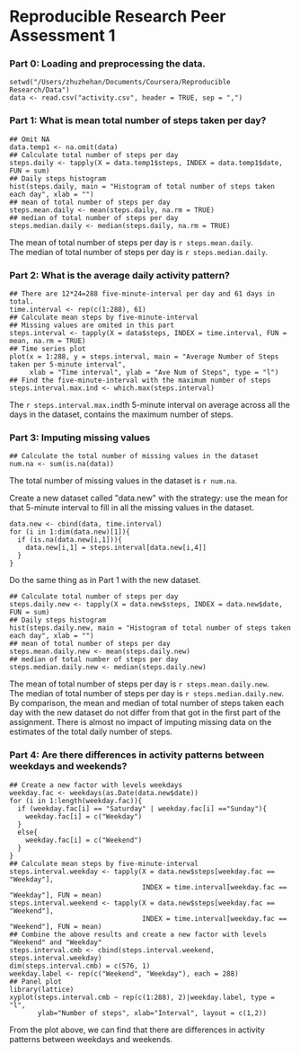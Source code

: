 Reproducible Research
Peer Assessment 1
=======================================

### Part 0: Loading and preprocessing the data.
```{r}
setwd("/Users/zhuzhehan/Documents/Coursera/Reproducible Research/Data")
data <- read.csv("activity.csv", header = TRUE, sep = ",")
```

### Part 1: What is mean total number of steps taken per day?
```{r}
## Omit NA
data.temp1 <- na.omit(data)
## Calculate total number of steps per day
steps.daily <- tapply(X = data.temp1$steps, INDEX = data.temp1$date, FUN = sum)
## Daily steps histogram
hist(steps.daily, main = "Histogram of total number of steps taken each day", xlab = "")
## mean of total number of steps per day
steps.mean.daily <- mean(steps.daily, na.rm = TRUE)
## median of total number of steps per day
steps.median.daily <- median(steps.daily, na.rm = TRUE)
```

The mean of total number of steps per day is `r steps.mean.daily`.  
The median of total number of steps per day is `r steps.median.daily`. 

### Part 2: What is the average daily activity pattern?
```{r}
## There are 12*24=288 five-minute-interval per day and 61 days in total.
time.interval <- rep(c(1:288), 61)
## Calculate mean steps by five-minute-interval
## Missing values are omited in this part
steps.interval <- tapply(X = data$steps, INDEX = time.interval, FUN = mean, na.rm = TRUE)
## Time series plot
plot(x = 1:288, y = steps.interval, main = "Average Number of Steps taken per 5-minute interval", 
     xlab = "Time interval", ylab = "Ave Num of Steps", type = "l")
## Find the five-minute-interval with the maximum number of steps
steps.interval.max.ind <- which.max(steps.interval)
```

The `r steps.interval.max.ind`th 5-minute interval on average across all the days in the dataset, contains the maximum number of steps.

### Part 3: Imputing missing values
```{r}
## Calculate the total number of missing values in the dataset
num.na <- sum(is.na(data))
```

The total number of missing values in the dataset is `r num.na`.

Create a new dataset called "data.new" with the strategy: use the mean for that 5-minute interval to fill in all the missing values in the dataset.
```{r}
data.new <- cbind(data, time.interval)
for (i in 1:dim(data.new)[1]){
  if (is.na(data.new[i,1])){
    data.new[i,1] = steps.interval[data.new[i,4]]
  }
}
```

Do the same thing as in Part 1 with the new dataset.
```{r}
## Calculate total number of steps per day
steps.daily.new <- tapply(X = data.new$steps, INDEX = data.new$date, FUN = sum)
## Daily steps histogram
hist(steps.daily.new, main = "Histogram of total number of steps taken each day", xlab = "")
## mean of total number of steps per day
steps.mean.daily.new <- mean(steps.daily.new)
## median of total number of steps per day
steps.median.daily.new <- median(steps.daily.new)
```

The mean of total number of steps per day is `r steps.mean.daily.new`.  
The median of total number of steps per day is `r steps.median.daily.new`.  
By comparison, the mean and median of total number of steps taken each day with the new dataset do not differ from that got in the first part of the assignment. There is almost no impact of imputing missing data on the estimates of the total daily number of steps.

### Part 4: Are there differences in activity patterns between weekdays and weekends?
```{r}
## Create a new factor with levels weekdays
weekday.fac <- weekdays(as.Date(data.new$date))
for (i in 1:length(weekday.fac)){
  if (weekday.fac[i] == "Saturday" | weekday.fac[i] =="Sunday"){
    weekday.fac[i] = c("Weekday")
  }
  else{
    weekday.fac[i] = c("Weekend")
  }
}
## Calculate mean steps by five-minute-interval
steps.interval.weekday <- tapply(X = data.new$steps[weekday.fac == "Weekday"], 
                                 INDEX = time.interval[weekday.fac == "Weekday"], FUN = mean)
steps.interval.weekend <- tapply(X = data.new$steps[weekday.fac == "Weekend"], 
                                 INDEX = time.interval[weekday.fac == "Weekend"], FUN = mean)
## Combine the above results and create a new factor with levels "Weekend" and "Weekday"
steps.interval.cmb <- cbind(steps.interval.weekend, steps.interval.weekday)
dim(steps.interval.cmb) = c(576, 1)
weekday.label <- rep(c("Weekend", "Weekday"), each = 288)
## Panel plot
library(lattice)
xyplot(steps.interval.cmb ~ rep(c(1:288), 2)|weekday.label, type = "l", 
       ylab="Number of steps", xlab="Interval", layout = c(1,2))
```

From the plot above, we can find that there are differences in activity patterns between weekdays and weekends.